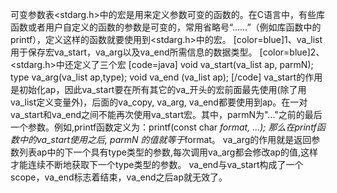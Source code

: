可变参数表<stdarg.h>中的宏是用来定义参数可变的函数的。在C语言中，有些库函数或者用户自定义的函数的参数是可变的，常用省略号“……”（例如库函数中的printf），定义这样的函数就要使用到<stdarg.h>中的宏。
[color=blue]1、va_list
用于保存宏va_start，va_arg以及va_end所需信息的数据类型。
[color=blue]2、<stdarg.h>中还定义了三个宏
[code=java]
void va_start(va_list ap, parmN);
type va_arg(va_list ap,type);
void va_end (va_list ap);
[/code]
va_start的作用是初始化ap，因此va_start要在所有其它的va_开头的宏前面最先使用(除了用va_list定义变量外)，后面的va_copy, va_arg, va_end都要使用到ap。在一对va_start和va_end之间不能再次使用va_start宏。其中，parmN为"..."之前的最后一个参数。例如,printf函数定义为：printf(const char *format, ...); 那么在printf函数中的va_start使用之后, parmN 的值就等于*format。
va_arg的作用就是返回参数列表ap中的下一个具有type类型的参数,每次调用va_arg都会修改ap的值,这样才能连续不断地获取下一个type类型的参数。
va_end与va_start构成了一个scope，va_end标志着结束，va_end之后ap就无效了。